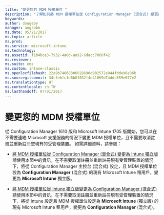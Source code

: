 ```yaml
---
title: "變更您的 MDM 授權單位 "
description: "了解如何將 MDM 授權單位從 Configuration Manager (混合式) 變更為 Intune 獨立版 (反之亦然)。"
keywords: 
author: dougeby
manager: angrobe
ms.date: 05/21/2017
ms.topic: article
ms.prod: 
ms.service: microsoft-intune
ms.technology: 
ms.assetid: f1b4bce3-7932-4a0d-aa92-6dacc7060f42
ms.reviewer: 
ms.suite: ems
ms.custom: intune-classic
ms.openlocfilehash: 22a9b74668306028690d982572a044fdde96e06b
ms.sourcegitcommit: 34cfebfc1d8b81032f4d41869d74dda559e677e2
ms.translationtype: HT
ms.contentlocale: zh-TW
ms.lasthandoff: 07/01/2017
---
```

# <a name="change-your-mdm-authority"></a>變更您的 MDM 授權單位
從 Configuration Manager 1610 版和 Microsoft Intune 1705 版開始，您可以在不需要連絡 Microsoft 支援服務的情況下變更 MDM 授權單位，且不需要取消註冊並重新註冊您現有的受管理裝置。 如需詳細資料，請參閱：

- [將 MDM 授權單位從 Configuration Manager (混合式) 變更為 Intune 獨立版](https://docs.microsoft.com/sccm/mdm/deploy-use/change-mdm-authority#change-the-mdm-authority-to-intune-standalone)    
    請使用本節中的資訊，在不需要取消註冊並重新註冊現有受管理裝置的情況下，將從 Configuration Manager 主控台 (混合式) 設定，且 MDM 授權單位設為 **Configuration Manager** (混合式) 的現有 Microsoft Intune 租用戶，變更為 **Microsoft Intune** 獨立版。

- [將 MDM 授權單位從 Intune 獨立版變更為 Configuration Manager (混合式)](https://docs.microsoft.com/sccm/mdm/deploy-use/change-mdm-authority#change-the-mdm-authority-to-configuration-manager-&#40;hybrid&#41;)    
    請使用本節中的資訊，在不需要取消註冊並重新註冊現有受管理裝置的情況下，將從 Intune 設定且 MDM 授權單位設定為 **Microsoft Intune** (獨立版) 的現有 Microsoft Intune 租用戶，變更為 **Configuration Manager** (混合式)。
